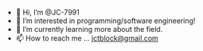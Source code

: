 - 👋 Hi, I’m @JC-7991
- 👀 I’m interested in programming/software engineering!
- 🌱 I’m currently learning more about the field.
- 📫 How to reach me ... jctblock@gmail.com

<!---
JC-7991/JC-7991 is a ✨ special ✨ repository because its `README.md` (this file) appears on your GitHub profile.
You can click the Preview link to take a look at your changes.
--->
